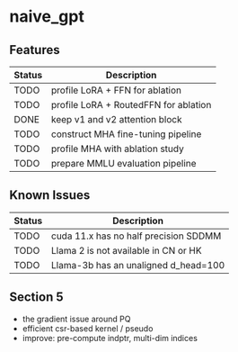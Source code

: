 # naive_gpt


## Features
| Status | Description                           |
| ------ | ------------------------------------- |
| TODO   | profile LoRA + FFN for ablation       |
| TODO   | profile LoRA + RoutedFFN for ablation |
| DONE   | keep v1 and v2 attention block        |
| TODO   | construct MHA fine-tuning pipeline    |
| TODO   | profile MHA with ablation study       |
| TODO   | prepare MMLU evaluation pipeline      |


## Known Issues
| Status | Description                           |
| ------ | ------------------------------------- |
| TODO   | cuda 11.x has no half precision SDDMM |
| TODO   | Llama 2 is not available in CN or HK  |
| TODO   | Llama-3b has an unaligned d_head=100  |


## Section 5
+ the gradient issue around PQ
+ efficient csr-based kernel / pseudo
+ improve: pre-compute indptr, multi-dim indices
